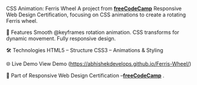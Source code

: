 CSS Animation: Ferris Wheel
A project from **[freeCodeCamp](https://www.freecodecamp.org/)**  Responsive Web Design Certification, focusing on CSS animations to create a rotating Ferris wheel.

🚀 Features
Smooth @keyframes rotation animation.
CSS transforms for dynamic movement.
Fully responsive design.

🛠️ Technologies
HTML5 – Structure
CSS3 – Animations & Styling

🌐 Live Demo
View Demo (https://abhishekdevelops.github.io/Ferris-Wheel/)



📜 Part of
Responsive Web Design Certification –**[freeCodeCamp](https://www.freecodecamp.org/)** .
